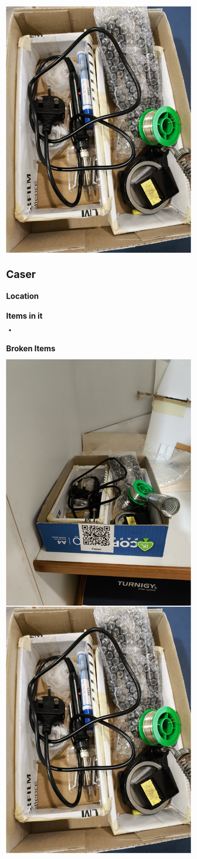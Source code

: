 ![1000020207](f341d09787c5f61f828733deff23e466_MD5.jpg)
# Caser

## Location

## Items in it
-

## Broken Items
![1000020208](3356a2a71e4cb7429bdee7a900dfa7a8_MD5.jpg)
![1000020207](f341d09787c5f61f828733deff23e466_MD5.jpg)
